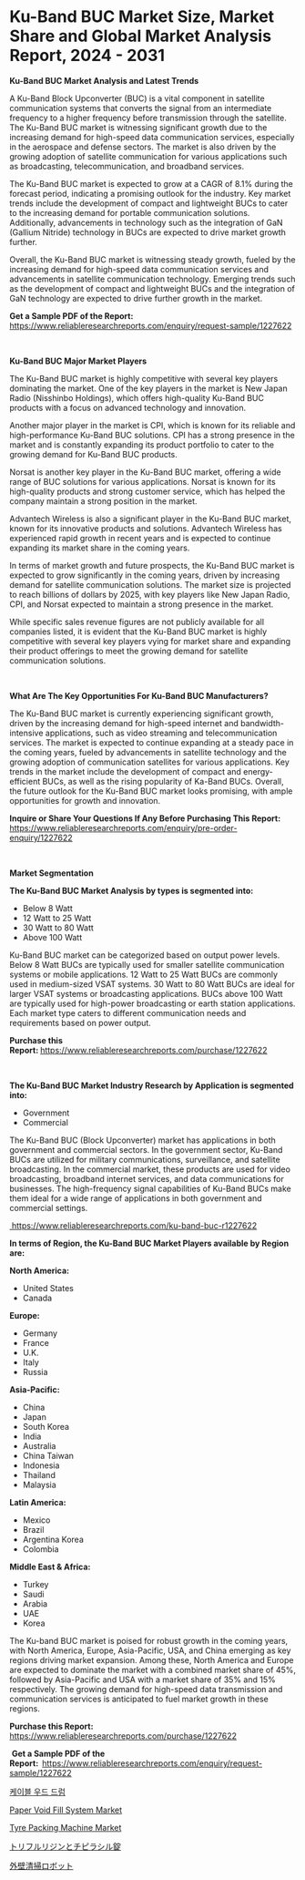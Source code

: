 <p><h1>Ku-Band BUC Market Size, Market Share and Global Market Analysis Report, 2024 - 2031</h1></p><p><strong>Ku-Band BUC Market Analysis and Latest Trends</strong></p>
<p><p>A Ku-Band Block Upconverter (BUC) is a vital component in satellite communication systems that converts the signal from an intermediate frequency to a higher frequency before transmission through the satellite. The Ku-Band BUC market is witnessing significant growth due to the increasing demand for high-speed data communication services, especially in the aerospace and defense sectors. The market is also driven by the growing adoption of satellite communication for various applications such as broadcasting, telecommunication, and broadband services.</p><p>The Ku-Band BUC market is expected to grow at a CAGR of 8.1% during the forecast period, indicating a promising outlook for the industry. Key market trends include the development of compact and lightweight BUCs to cater to the increasing demand for portable communication solutions. Additionally, advancements in technology such as the integration of GaN (Gallium Nitride) technology in BUCs are expected to drive market growth further.</p><p>Overall, the Ku-Band BUC market is witnessing steady growth, fueled by the increasing demand for high-speed data communication services and advancements in satellite communication technology. Emerging trends such as the development of compact and lightweight BUCs and the integration of GaN technology are expected to drive further growth in the market.</p></p>
<p><strong>Get a Sample PDF of the Report:&nbsp;</strong> <a href="https://www.reliableresearchreports.com/enquiry/request-sample/1227622">https://www.reliableresearchreports.com/enquiry/request-sample/1227622</a></p>
<p>&nbsp;</p>
<p><strong>Ku-Band BUC Major Market Players</strong></p>
<p><p>The Ku-Band BUC market is highly competitive with several key players dominating the market. One of the key players in the market is New Japan Radio (Nisshinbo Holdings), which offers high-quality Ku-Band BUC products with a focus on advanced technology and innovation.</p><p>Another major player in the market is CPI, which is known for its reliable and high-performance Ku-Band BUC solutions. CPI has a strong presence in the market and is constantly expanding its product portfolio to cater to the growing demand for Ku-Band BUC products.</p><p>Norsat is another key player in the Ku-Band BUC market, offering a wide range of BUC solutions for various applications. Norsat is known for its high-quality products and strong customer service, which has helped the company maintain a strong position in the market.</p><p>Advantech Wireless is also a significant player in the Ku-Band BUC market, known for its innovative products and solutions. Advantech Wireless has experienced rapid growth in recent years and is expected to continue expanding its market share in the coming years.</p><p>In terms of market growth and future prospects, the Ku-Band BUC market is expected to grow significantly in the coming years, driven by increasing demand for satellite communication solutions. The market size is projected to reach billions of dollars by 2025, with key players like New Japan Radio, CPI, and Norsat expected to maintain a strong presence in the market.</p><p>While specific sales revenue figures are not publicly available for all companies listed, it is evident that the Ku-Band BUC market is highly competitive with several key players vying for market share and expanding their product offerings to meet the growing demand for satellite communication solutions.</p></p>
<p>&nbsp;</p>
<p><strong>What Are The Key Opportunities For Ku-Band BUC Manufacturers?</strong></p>
<p><p>The Ku-Band BUC market is currently experiencing significant growth, driven by the increasing demand for high-speed internet and bandwidth-intensive applications, such as video streaming and telecommunication services. The market is expected to continue expanding at a steady pace in the coming years, fueled by advancements in satellite technology and the growing adoption of communication satellites for various applications. Key trends in the market include the development of compact and energy-efficient BUCs, as well as the rising popularity of Ka-Band BUCs. Overall, the future outlook for the Ku-Band BUC market looks promising, with ample opportunities for growth and innovation.</p></p>
<p><strong>Inquire or Share Your Questions If Any Before Purchasing This Report:</strong> <a href="https://www.reliableresearchreports.com/enquiry/pre-order-enquiry/1227622">https://www.reliableresearchreports.com/enquiry/pre-order-enquiry/1227622</a></p>
<p>&nbsp;</p>
<p><strong>Market Segmentation</strong></p>
<p><strong>The Ku-Band BUC Market Analysis by types is segmented into:</strong></p>
<p><ul><li>Below 8 Watt</li><li>12 Watt to 25 Watt</li><li>30 Watt to 80 Watt</li><li>Above 100 Watt</li></ul></p>
<p><p>Ku-Band BUC market can be categorized based on output power levels. Below 8 Watt BUCs are typically used for smaller satellite communication systems or mobile applications. 12 Watt to 25 Watt BUCs are commonly used in medium-sized VSAT systems. 30 Watt to 80 Watt BUCs are ideal for larger VSAT systems or broadcasting applications. BUCs above 100 Watt are typically used for high-power broadcasting or earth station applications. Each market type caters to different communication needs and requirements based on power output.</p></p>
<p><strong>Purchase this Report:&nbsp;</strong><a href="https://www.reliableresearchreports.com/purchase/1227622">https://www.reliableresearchreports.com/purchase/1227622</a></p>
<p>&nbsp;</p>
<p><strong>The Ku-Band BUC Market Industry Research by Application is segmented into:</strong></p>
<p><ul><li>Government</li><li>Commercial</li></ul></p>
<p><p>The Ku-Band BUC (Block Upconverter) market has applications in both government and commercial sectors. In the government sector, Ku-Band BUCs are utilized for military communications, surveillance, and satellite broadcasting. In the commercial market, these products are used for video broadcasting, broadband internet services, and data communications for businesses. The high-frequency signal capabilities of Ku-Band BUCs make them ideal for a wide range of applications in both government and commercial settings.</p></p>
<p><a href="https://www.reliableresearchreports.com/ku-band-buc-r1227622">&nbsp;https://www.reliableresearchreports.com/ku-band-buc-r1227622</a></p>
<p><strong>In terms of Region, the Ku-Band BUC Market Players available by Region are:</strong></p>
<p>
    <p> <strong> North America: </strong>
        <ul>
            <li>United States</li>
            <li>Canada</li>
        </ul>
        </p> 
    <p> <strong> Europe: </strong>
        <ul>
            <li>Germany</li>
            <li>France</li>
            <li>U.K.</li>
            <li>Italy</li>
            <li>Russia</li>
        </ul>
        </p> 
    <p> <strong> Asia-Pacific: </strong>
        <ul>
            <li>China</li>
            <li>Japan</li>
            <li>South Korea</li>
            <li>India</li>
            <li>Australia</li>
            <li>China Taiwan</li>
            <li>Indonesia</li>
            <li>Thailand</li>
            <li>Malaysia</li>
        </ul>
        </p> 
    <p> <strong> Latin America: </strong>
        <ul>
            <li>Mexico</li>
            <li>Brazil</li>
            <li>Argentina Korea</li>
            <li>Colombia</li>
        </ul>
        </p> 
    <p> <strong> Middle East & Africa: </strong>
        <ul>
            <li>Turkey</li>
            <li>Saudi</li>
            <li>Arabia</li>
            <li>UAE</li>
            <li>Korea</li>
        </ul>
    </p>
    </p>
<p><p>The Ku-band BUC market is poised for robust growth in the coming years, with North America, Europe, Asia-Pacific, USA, and China emerging as key regions driving market expansion. Among these, North America and Europe are expected to dominate the market with a combined market share of 45%, followed by Asia-Pacific and USA with a market share of 35% and 15% respectively. The growing demand for high-speed data transmission and communication services is anticipated to fuel market growth in these regions.</p></p>
<p><strong>Purchase this Report: </strong><a href="https://www.reliableresearchreports.com/purchase/1227622">https://www.reliableresearchreports.com/purchase/1227622</a></p>
<p>&nbsp;<strong>Get a Sample PDF of the Report:&nbsp;&nbsp;</strong><a href="https://www.reliableresearchreports.com/enquiry/request-sample/1227622">https://www.reliableresearchreports.com/enquiry/request-sample/1227622</a></p>
<p><strong></strong></p>
<p><p><a href="https://github.com/AidenReinger/Market-Research-Report-List-1/blob/main/5919876175579.md">케이블 우드 드럼</a></p><p><a href="https://github.com/kmatchooka/Market-Research-Report-List-1/blob/main/paper-void-fill-system-market.md">Paper Void Fill System Market</a></p><p><a href="https://github.com/zmnbyevx75/Market-Research-Report-List-1/blob/main/tyre-packing-machine-market.md">Tyre Packing Machine Market</a></p><p><a href="https://github.com/leigh4852023/Market-Research-Report-List-1/blob/main/8649405163144.md">トリフルリジンとチピラシル錠</a></p><p><a href="https://github.com/SimeonBode1/Market-Research-Report-List-1/blob/main/3113647163145.md">外壁清掃ロボット</a></p></p>